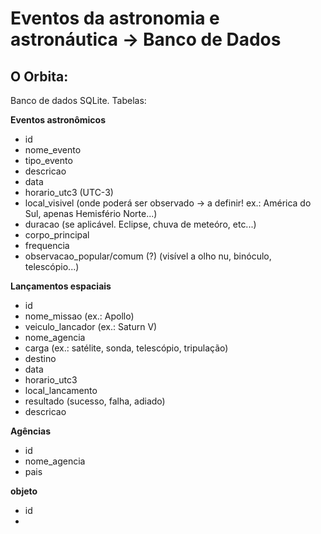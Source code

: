 # Eventos da astronomia e astronáutica -> Banco de Dados

## O Orbita:
Banco de dados SQLite. Tabelas:

**Eventos astronômicos**
- id
- nome_evento
- tipo_evento
- descricao
- data
- horario_utc3 (UTC-3)
- local_visivel (onde poderá ser observado -> a definir! ex.: América do Sul, apenas Hemisfério Norte...)
- duracao (se aplicável. Eclipse, chuva de meteóro, etc...)
- corpo_principal
- frequencia
- observacao_popular/comum (?) (visível a olho nu, binóculo, telescópio...)

**Lançamentos espaciais**
- id
- nome_missao (ex.: Apollo)
- veiculo_lancador (ex.: Saturn V)
- nome_agencia
- carga (ex.: satélite, sonda, telescópio, tripulação)
- destino 
- data
- horario_utc3
- local_lancamento
- resultado (sucesso, falha, adiado)
- descricao

**Agências**
- id
- nome_agencia
- pais

**objeto**
- id
- 